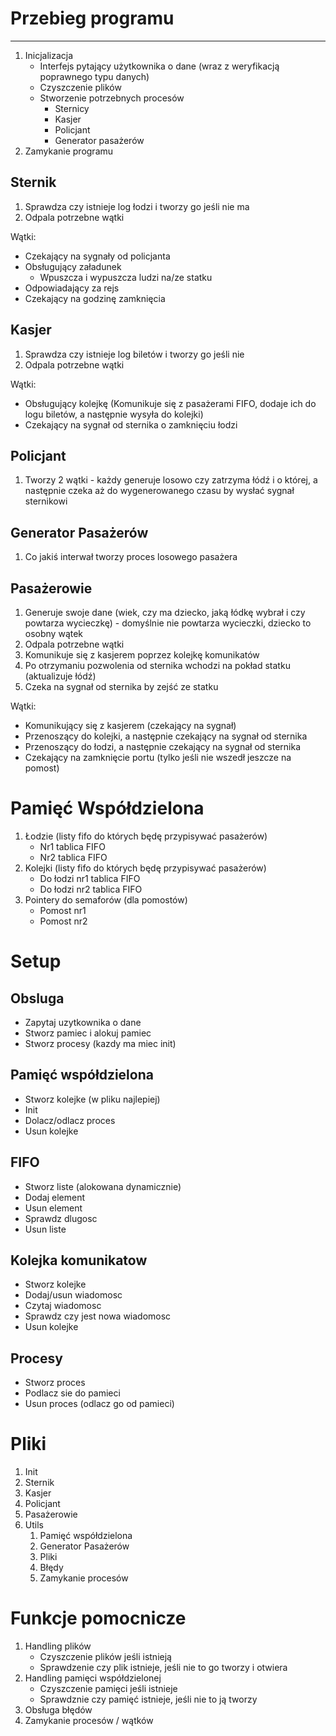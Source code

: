 # Przebieg programu
---

1. Inicjalizacja
   - Interfejs pytający użytkownika o dane (wraz z weryfikacją poprawnego typu danych)
   - Czyszczenie plików
   - Stworzenie potrzebnych procesów
      - Sternicy
      - Kasjer
      - Policjant
      - Generator pasażerów
2. Zamykanie programu

## Sternik

1. Sprawdza czy istnieje log łodzi i tworzy go jeśli nie ma
2. Odpala potrzebne wątki

Wątki:
- Czekający na sygnały od policjanta
- Obsługujący załadunek
   - Wpuszcza i wypuszcza ludzi na/ze statku
- Odpowiadający za rejs
- Czekający na godzinę zamknięcia

## Kasjer

1. Sprawdza czy istnieje log biletów i tworzy go jeśli nie
2. Odpala potrzebne wątki

Wątki:
 - Obsługujący kolejkę (Komunikuje się z pasażerami FIFO, dodaje ich do logu biletów, a następnie wysyła do kolejki)
 - Czekający na sygnał od sternika o zamknięciu łodzi

## Policjant

1. Tworzy 2 wątki - każdy generuje losowo czy zatrzyma łódź i o której, a następnie czeka aż do wygenerowanego czasu by wysłać sygnał sternikowi

## Generator Pasażerów

1. Co jakiś interwał tworzy proces losowego pasażera

## Pasażerowie

1. Generuje swoje dane (wiek, czy ma dziecko, jaką łódkę wybrał i czy powtarza wycieczkę) - domyślnie nie powtarza wycieczki, dziecko to osobny wątek
2. Odpala potrzebne wątki
3. Komunikuje się z kasjerem poprzez kolejkę komunikatów
4. Po otrzymaniu pozwolenia od sternika wchodzi na pokład statku (aktualizuje łódź)
5. Czeka na sygnał od sternika by zejść ze statku

Wątki:
 - Komunikujący się z kasjerem (czekający na sygnał)
 - Przenoszący do kolejki, a następnie czekający na sygnał od sternika
 - Przenoszący do łodzi, a następnie czekający na sygnał od sternika
 - Czekający na zamknięcie portu (tylko jeśli nie wszedł jeszcze na pomost)

# Pamięć Współdzielona

1. Łodzie (listy fifo do których będę przypisywać pasażerów)
   - Nr1 tablica FIFO
   - Nr2 tablica FIFO
2. Kolejki (listy fifo do których będę przypisywać pasażerów)
   - Do łodzi nr1 tablica FIFO
   - Do łodzi nr2 tablica FIFO
3. Pointery do semaforów (dla pomostów)
   - Pomost nr1
   - Pomost nr2

# Setup

## Obsluga

- Zapytaj uzytkownika o dane
- Stworz pamiec i alokuj pamiec
- Stworz procesy (kazdy ma miec init)

## Pamięć współdzielona

- Stworz kolejke (w pliku najlepiej)
- Init
- Dolacz/odlacz proces
- Usun kolejke

## FIFO

- Stworz liste (alokowana dynamicznie)
- Dodaj element
- Usun element
- Sprawdz dlugosc
- Usun liste

## Kolejka komunikatow

- Stworz kolejke
- Dodaj/usun wiadomosc
- Czytaj wiadomosc
- Sprawdz czy jest nowa wiadomosc
- Usun kolejke

## Procesy

- Stworz proces
- Podlacz sie do pamieci
- Usun proces (odlacz go od pamieci)

# Pliki

1. Init
2. Sternik
3. Kasjer
4. Policjant
5. Pasażerowie
6. Utils
    1. Pamięć współdzielona
    2. Generator Pasażerów
    3. Pliki
    4. Błędy
    5. Zamykanie procesów


# Funkcje pomocnicze

1. Handling plików
   - Czyszczenie plików jeśli istnieją
   - Sprawdzenie czy plik istnieje, jeśli nie to go tworzy i otwiera
2. Handling pamięci współdzielonej
   - Czyszczenie pamięci jeśli istnieje
   - Sprawdznie czy pamięć istnieje, jeśli nie to ją tworzy
3. Obsługa błędów
4. Zamykanie procesów / wątków

